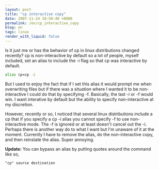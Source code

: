 ```yaml
---
layout: post
title: "cp interactive copy"
date: 2007-11-24 18:50:40 +0000
permalink: /en/cp_interactive_copy
blog: en
tags: linux
render_with_liquid: false
---
```


Is it just me or has the behavior of cp in linux distributions changed recently? cp is non-interactive by default so a lot of people, myself included, set an alias to include the -i flag so that cp was interactive by default.

```bash
alias cp=cp -i
```

But I used to enjoy the fact that if I set this alias it would prompt me when overwriting files but if there was a situation where I wanted it to be non-interactive I could do that by specifying -f. Basically, the last -i or -f would win. I want interative by default but the ability to specify non-interactive at my discretion.</p><p>However, recently or so, I noticed that several linux distributions include a cp that if you specify a cp -i alias you cannot specify -f to use non-interactive mode. The -f is ignored or at least doesn't cancel out the -i. Perhaps there is another way do to what I want but I'm unaware of it at the moment. Currently I have to remove the alias, do the non-interactive copy, and then reinstate the alias. Super annoying.

**Update:** You can bypass an alias by putting quotes around the command like so,

```shell
"cp" source destination
```
